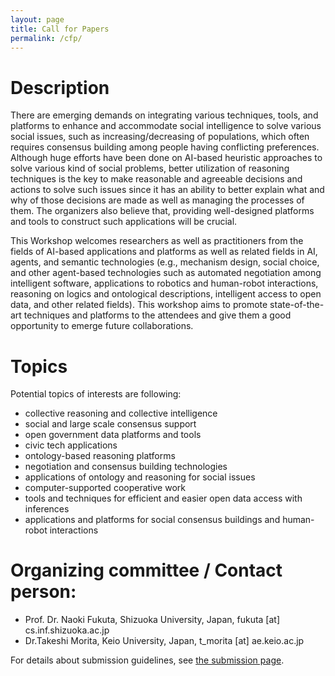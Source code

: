 ```yaml
---
layout: page
title: Call for Papers
permalink: /cfp/
---
```

# Description

There are emerging demands on integrating various techniques, tools, and platforms to enhance and accommodate social intelligence to solve various social issues, such as increasing/decreasing of populations, which often requires consensus building among people having conflicting preferences. Although huge efforts have been done on AI-based heuristic approaches to solve various kind of social problems, better utilization of reasoning techniques is the key to make reasonable and agreeable decisions and actions to solve such issues since it has an ability to better explain what and why of those decisions are made as well as managing the processes of them. The organizers also believe that, providing well-designed platforms and tools to construct such applications will be crucial. 

This Workshop welcomes researchers as well as practitioners from the fields of AI-based applications and platforms as well as related fields in AI, agents, and semantic technologies (e.g., mechanism design, social choice, and other agent-based technologies such as automated negotiation among intelligent software, applications to robotics and human-robot interactions, reasoning on logics and ontological descriptions, intelligent access to open data, and other related fields). This workshop aims to promote state-of-the-art techniques and platforms to the attendees and  give them a good opportunity to emerge future collaborations. 

# Topics
Potential topics of interests are following: 

* collective reasoning and collective intelligence 
* social and large scale consensus support 
* open government data platforms and tools
* civic tech applications 
* ontology-based reasoning platforms
* negotiation and consensus building technologies 
* applications of ontology and reasoning for social issues 
* computer-supported cooperative work 
* tools and techniques for efficient and easier open data access with inferences 
* applications and platforms for social consensus buildings and human-robot interactions 

# Organizing committee / Contact person:
* Prof. Dr. Naoki Fukuta, Shizuoka University, Japan, fukuta [at] cs.inf.shizuoka.ac.jp
* Dr.Takeshi Morita, Keio University, Japan, t_morita [at] ae.keio.ac.jp

For details about submission guidelines, see [the submission page](http://passcr.org/submission/).

